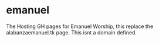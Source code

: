 # emanuel
The Hosting GH pages for Emanuel Worship, this replace the alabanzaemanuel.tk page. This isnt a domain defined.
